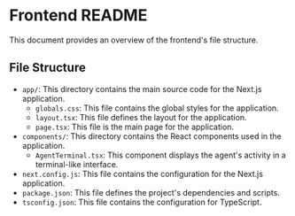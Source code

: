 # Frontend README

This document provides an overview of the frontend's file structure.

## File Structure

-   `app/`: This directory contains the main source code for the Next.js application.
    -   `globals.css`: This file contains the global styles for the application.
    -   `layout.tsx`: This file defines the layout for the application.
    -   `page.tsx`: This file is the main page for the application.
-   `components/`: This directory contains the React components used in the application.
    -   `AgentTerminal.tsx`: This component displays the agent's activity in a terminal-like interface.
-   `next.config.js`: This file contains the configuration for the Next.js application.
-   `package.json`: This file defines the project's dependencies and scripts.
-   `tsconfig.json`: This file contains the configuration for TypeScript.
